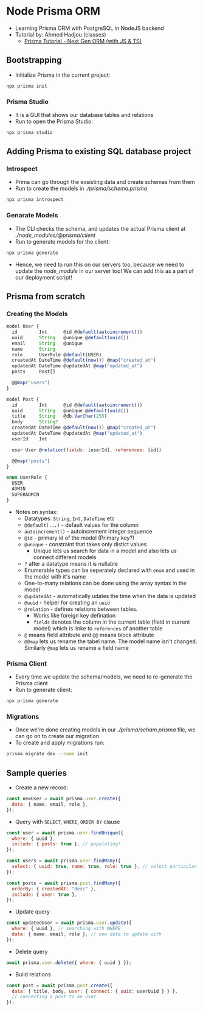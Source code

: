 # Node Prisma ORM

- Learning Prisma ORM with PostgreSQL in NodeJS backend
- Tutorial by: Ahmed Hadjou (classes)
  - [Prisma Tutorial - Next Gen ORM (with JS & TS)](https://www.youtube.com/watch?v=Ehv69qFvN2I)

## Bootstrapping

- Initialize Prisma in the current project:

```bash
npx prisma init
```

### Prisma Studio

- It is a GUI that shows our database tables and relations
- Run to open the Prisma Studio:

```bash
npx prisma studio
```

## Adding Prisma to existing SQL database project

### Introspect

- Prima can go through the exsisting data and create schemas from them
- Run to create the models in _./prisma/schema.prisma_

```bash
npx prisma introspect
```

### Genarate Models

- The CLI checks the schema, and updates the actual Prisma client at _./node_modules/@prisma/client_
- Run to generate models for the client:

```bash
npx prisma generate
```

- Hence, we need to run this on our servers too, because we need to update the _node_module_ in our server too! We can add this as a part of our deployment script!

## Prisma from scratch

### Creating the Models

```js
model User {
  id        Int      @id @default(autoincrement())
  uuid      String   @unique @default(uuid())
  email     String   @unique
  name      String
  role      UserRole @default(USER)
  createdAt DateTime @default(now()) @map("created_at")
  updatedAt DateTime @updatedAt @map("updated_at")
  posts     Post[]

  @@map("users")
}

model Post {
  id        Int      @id @default(autoincrement())
  uuid      String   @unique @default(uuid())
  title     String   @db.VarChar(255)
  body      String?
  createdAt DateTime @default(now()) @map("created_at")
  updatedAt DateTime @updatedAt @map("updated_at")
  userId    Int

  user User @relation(fields: [userId], references: [id])

  @@map("posts")
}

enum UserRole {
  USER
  ADMIN
  SUPERADMIN
}
```

- Notes on syntax:
  - Datatypes: `String`, `Int`, `DateTime` etc
  - `@default(...)` - default values for the column
  - `autoincrement()` - autoincrement integer sequence
  - `@id` - primary id of the model (Primary key?)
  - `@unique` - constraint that takes only distict values
    - Unique lets us search for data in a model and also lets us connect different models
  - `?` after a datatype means it is nullable
  - Enumerable types can be seperately declared with `enum` and used in the model with it's name
  - One-to-many relations can be done using the array syntax in the model
  - `@updatedAt` - automatically udates the time when the data is updated
  - `@uuid` - helper for creating an `uuid`
  - `@relation` - defines relations between tables.
    - Works like foreign key defination
    - `fields` denotes the column in the current table (field in current model) which is linke to `references` of another table
  - `@` means field attribute and `@@` means block attribute
  - `@@map` lets us rename the tabel name. The model name isn't changed. Similarly `@map` lets us rename a field name

### Prisma Client

- Every time we update the schema/models, we need to re-generate the Prisma client
- Run to generate client:

```bash
npx prisma generate
```

### Migrations

- Once we're done creating models in our _./prisma/scham.prisma_ file, we can go on to create our migration
- To create and apply migrations run:

```bash
prisma migrate dev --name init
```

## Sample queries

- Create a new record:

```js
const newUser = await prisma.user.create({
  data: { name, email, role },
});
```

- Query with `SELECT`, `WHERE`, `ORDER BY` clause

```js
const user = await prisma.user.findUnique({
  where: { uuid },
  include: { posts: true }, // populating!
});
```

```js
const users = await prisma.user.findMany({
  select: { uuid: true, name: true, role: true }, // select particular fields
});
```

```js
const posts = await prisma.post.findMany({
  orderBy: { createdAt: "desc" },
  include: { user: true },
});
```

- Update query

```js
const updatedUser = await prisma.user.update({
  where: { uuid }, // searching with WHERE
  data: { name, email, role }, // new data to update with
});
```

- Delete query

```js
await prisma.user.delete({ where: { uuid } });
```

- Build relations

```js
const post = await prisma.post.create({
  data: { title, body, user: { connect: { uuid: userUuid } } },
  // connecting a post to an user
});
```
